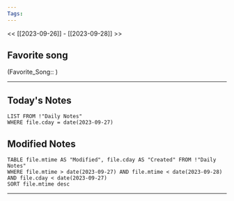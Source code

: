 ```yaml
---
Tags:
---
```

<< [[2023-09-26]] - [[2023-09-28]] >>
## Favorite song
(Favorite_Song:: )

___
## Today's Notes
```dataview
LIST FROM !"Daily Notes"
WHERE file.cday = date(2023-09-27)
```
## Modified Notes
```dataview
TABLE file.mtime AS "Modified", file.cday AS "Created" FROM !"Daily Notes" 
WHERE file.mtime > date(2023-09-27) AND file.mtime < date(2023-09-28) AND file.cday < date(2023-09-27)
SORT file.mtime desc
```
___
